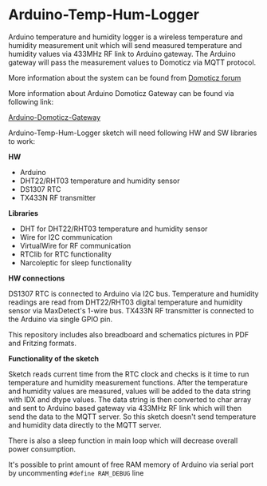 Arduino-Temp-Hum-Logger
=================

Arduino temperature and humidity logger is a wireless temperature and humidity measurement unit which will send measured
temperature and humidity values via 433MHz RF link to Arduino gateway. The Arduino gateway will pass the measurement
values to Domoticz via MQTT protocol.

More information about the system can be found from [Domoticz forum](http://www.domoticz.com/forum/viewtopic.php?f=38&t=7389)

More information about Arduino Domoticz Gateway can be found via following link:

[Arduino-Domoticz-Gateway](https://github.com/MikaPetteriLundgren/Arduino-Domoticz-Gateway)

Arduino-Temp-Hum-Logger sketch will need following HW and SW libraries to work:

**HW**

* Arduino
* DHT22/RHT03 temperature and humidity sensor
* DS1307 RTC
* TX433N RF transmitter

**Libraries**

* DHT for DHT22/RHT03 temperature and humidity sensor
* Wire for I2C communication
* VirtualWire for RF communication
* RTClib for RTC functionality
* Narcoleptic for sleep functionality

**HW connections**

DS1307 RTC is connected to Arduino via I2C bus.
Temperature and humidity readings are read from DHT22/RHT03 digital temperature and humidity sensor via
MaxDetect's 1-wire bus. TX433N RF transmitter is connected to the Arduino via single GPIO pin.

This repository includes also breadboard and schematics pictures in PDF and Fritzing formats.

**Functionality of the sketch**

Sketch reads current time from the RTC clock and checks is it time to run temperature and humidity measurement functions.
After the temperature and humidity values are measured, values will be added to the data string with IDX and dtype values.
The data string is then converted to char array and sent to Arduino based gateway via 433MHz RF link  which will then send the 
data to the MQTT server. So this sketch doesn't send temperature and humidity data directly to the MQTT server.

There is also a sleep function in main loop which will decrease overall power consumption.

It's possible to print amount of free RAM memory of Arduino via serial port by uncommenting `#define RAM_DEBUG` line